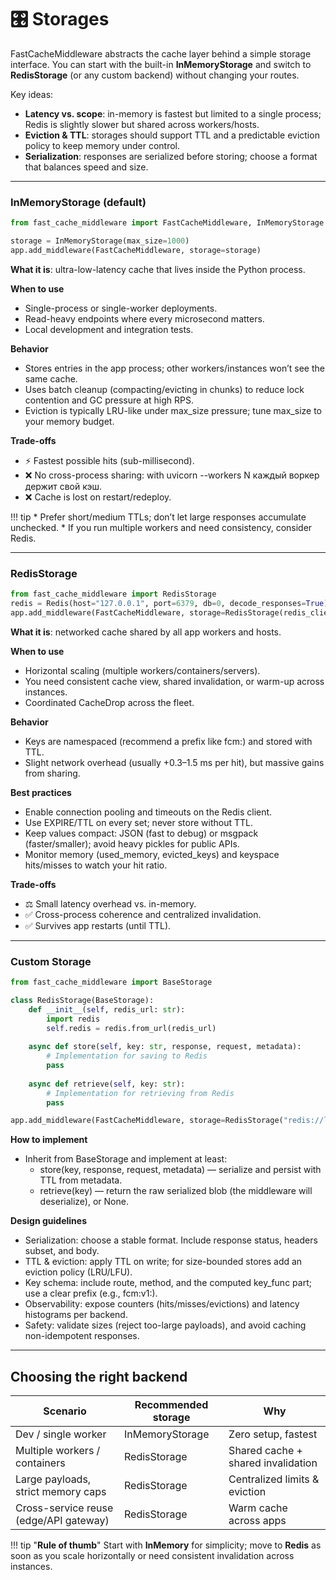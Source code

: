 # 🎛️ Storages

FastCacheMiddleware abstracts the cache layer behind a simple storage interface. You can start with the built-in **InMemoryStorage** and switch to **RedisStorage** (or any custom backend) without changing your routes.

Key ideas:

- **Latency vs. scope**: in-memory is fastest but limited to a single process; Redis is slightly slower but shared across workers/hosts.
- **Eviction & TTL**: storages should support TTL and a predictable eviction policy to keep memory under control.
- **Serialization**: responses are serialized before storing; choose a format that balances speed and size.

---

### InMemoryStorage (default)

```python
from fast_cache_middleware import FastCacheMiddleware, InMemoryStorage

storage = InMemoryStorage(max_size=1000)
app.add_middleware(FastCacheMiddleware, storage=storage)
```
**What it is**: ultra-low-latency cache that lives inside the Python process.

**When to use**

* Single-process or single-worker deployments.
* Read-heavy endpoints where every microsecond matters.
* Local development and integration tests.

**Behavior**

* Stores entries in the app process; other workers/instances won’t see the same cache.
* Uses batch cleanup (compacting/evicting in chunks) to reduce lock contention and GC pressure at high RPS.
* Eviction is typically LRU-like under max_size pressure; tune max_size to your memory budget.

**Trade-offs**

* ⚡ Fastest possible hits (sub-millisecond).
* ❌ No cross-process sharing: with uvicorn --workers N каждый воркер держит свой кэш.
* ❌ Cache is lost on restart/redeploy.

!!! tip
    * Prefer short/medium TTLs; don’t let large responses accumulate unchecked.
    * If you run multiple workers and need consistency, consider Redis.

---
### RedisStorage

```python
from fast_cache_middleware import RedisStorage
redis = Redis(host="127.0.0.1", port=6379, db=0, decode_responses=True)
app.add_middleware(FastCacheMiddleware, storage=RedisStorage(redis_client=redis))
```
**What it is**: networked cache shared by all app workers and hosts.

**When to use**

* Horizontal scaling (multiple workers/containers/servers).
* You need consistent cache view, shared invalidation, or warm-up across instances.
* Coordinated CacheDrop across the fleet.

**Behavior**

* Keys are namespaced (recommend a prefix like fcm:) and stored with TTL.
* Slight network overhead (usually +0.3–1.5 ms per hit), but massive gains from sharing.

**Best practices**

* Enable connection pooling and timeouts on the Redis client.
* Use EXPIRE/TTL on every set; never store without TTL.
* Keep values compact: JSON (fast to debug) or msgpack (faster/smaller); avoid heavy pickles for public APIs.
* Monitor memory (used_memory, evicted_keys) and keyspace hits/misses to watch your hit ratio.

**Trade-offs**

* ⚖️ Small latency overhead vs. in-memory.
* ✅ Cross-process coherence and centralized invalidation.
* ✅ Survives app restarts (until TTL).

---
### Custom Storage

```python
from fast_cache_middleware import BaseStorage

class RedisStorage(BaseStorage):
    def __init__(self, redis_url: str):
        import redis
        self.redis = redis.from_url(redis_url)
    
    async def store(self, key: str, response, request, metadata):
        # Implementation for saving to Redis
        pass
    
    async def retrieve(self, key: str):
        # Implementation for retrieving from Redis
        pass

app.add_middleware(FastCacheMiddleware, storage=RedisStorage("redis://localhost"))
```
**How to implement**

* Inherit from BaseStorage and implement at least:
  * store(key, response, request, metadata) — serialize and persist with TTL from metadata.
  * retrieve(key) — return the raw serialized blob (the middleware will deserialize), or None.

**Design guidelines**

* Serialization: choose a stable format. Include response status, headers subset, and body.
* TTL & eviction: apply TTL on write; for size-bounded stores add an eviction policy (LRU/LFU).
* Key schema: include route, method, and the computed key_func part; use a clear prefix (e.g., fcm:v1:).
* Observability: expose counters (hits/misses/evictions) and latency histograms per backend.
* Safety: validate sizes (reject too-large payloads), and avoid caching non-idempotent responses.

---
## Choosing the right backend
| Scenario                               | Recommended storage | Why                                |
|----------------------------------------|---------------------|------------------------------------|
| Dev / single worker                    | InMemoryStorage     | Zero setup, fastest                |
| Multiple workers / containers          | RedisStorage        | Shared cache + shared invalidation |
| Large payloads, strict memory caps     | RedisStorage        | Centralized limits & eviction      |
| Cross-service reuse (edge/API gateway) | RedisStorage        | Warm cache across apps             |

!!! tip "**Rule of thumb**"
    Start with **InMemory** for simplicity; move to **Redis** as soon as you scale horizontally or need consistent invalidation across instances.
